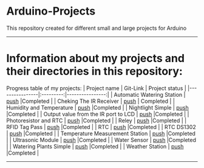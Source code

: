 # Arduino-Projects
This repository created for different small and large projects for Arduino
____
# Information about my projects and their directories in this repository:
Progress table of my projects:
| Project name | Git-Link | Project status |
|----------------|:---------:|----------------:|
| Automatic Watering Station | [push](https://github.com/xmzboy/Arduino-Projects/tree/main/automatic_watering_station) |Completed |
| Cheking The IR Receiver | [push](https://github.com/xmzboy/Arduino-Projects/tree/main/checking_the_IR_receiver) | Completed |
| Humidity and Temperature | [push](https://github.com/xmzboy/Arduino-Projects/tree/main/humidity_and_temperature) |Completed |
| Nightlight Simple | [push](https://github.com/xmzboy/Arduino-Projects/tree/main/nightlight_simple) |Completed |
| Output value from the IR port to LCD | [push](https://github.com/xmzboy/Arduino-Projects/tree/main/output_value_from_IR_port_to_LCD) |Completed |
| Photoresistor and RTC | [push](https://github.com/xmzboy/Arduino-Projects/tree/main/photoresistor_and_RTC) |Completed |
| Reley | [push](https://github.com/xmzboy/Arduino-Projects/tree/main/reley) |Completed |
| RFID Tag Pass | [push](https://github.com/xmzboy/Arduino-Projects/tree/main/RFID_tag_pass) |Completed |
| RTC | [push](https://github.com/xmzboy/Arduino-Projects/tree/main/RTC) |Completed |
| RTC DS1302 | [push](https://github.com/xmzboy/Arduino-Projects/tree/main/RTC_DS1302) |Completed |
| Temperature Measurement Station | [push](https://github.com/xmzboy/Arduino-Projects/tree/main/temperature_measurement_station) |Completed |
| Ultrasonic Module | [push](https://github.com/xmzboy/Arduino-Projects/tree/main/ultrasonic) |Completed |
| Water Sensor | [push](https://github.com/xmzboy/Arduino-Projects/tree/main/water_sensor) |Completed |
| Watering Plants Simple | [push](https://github.com/xmzboy/Arduino-Projects/tree/main/watering_plants_simple) |Completed |
| Weather Station | [push](https://github.com/xmzboy/Arduino-Projects/tree/main/weather_station) |Completed |
____